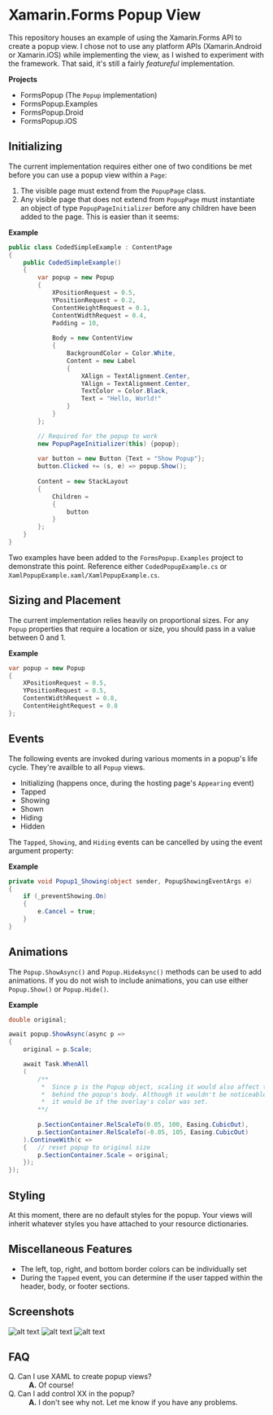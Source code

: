 # Xamarin.Forms Popup View

This repository houses an example of using the Xamarin.Forms API to create a popup view.
I chose not to use any platform APIs (Xamarin.Android or Xamarin.iOS) while implementing the view, as I wished to experiment with the framework. That said, it's still a fairly *featureful* implementation.

**Projects**

* FormsPopup (The `Popup` implementation)
* FormsPopup.Examples
* FormsPopup.Droid
* FormsPopup.iOS

## Initializing

The current implementation requires either one of two conditions be met before you can use a popup view within a `Page`:

1. The visible page must extend from the `PopupPage` class.
2. Any visible page that does not extend from `PopupPage` must instantiate an object of type `PopupPageInitializer` before any children have been added to the page. This is easier than it seems:

**Example**

```csharp
public class CodedSimpleExample : ContentPage
{
	public CodedSimpleExample()
	{
		var popup = new Popup
		{
			XPositionRequest = 0.5,
			YPositionRequest = 0.2,
			ContentHeightRequest = 0.1,
			ContentWidthRequest = 0.4,
			Padding = 10,
	
			Body = new ContentView
			{
				BackgroundColor = Color.White,
				Content = new Label
				{
					XAlign = TextAlignment.Center,
					YAlign = TextAlignment.Center,
					TextColor = Color.Black,
					Text = "Hello, World!"
				}
			}
		};

		// Required for the popup to work
		new PopupPageInitializer(this) {popup};
	
		var button = new Button {Text = "Show Popup"};
		button.Clicked += (s, e) => popup.Show();
		
		Content = new StackLayout
		{
			Children = 
			{
				button
			}
		};
	}
}
```

Two examples have been added to the `FormsPopup.Examples` project to demonstrate this point. Reference either `CodedPopupExample.cs` or `XamlPopupExample.xaml/XamlPopupExample.cs`.

## Sizing and Placement

The current implementation relies heavily on proportional sizes. For any `Popup` properties that require a location or size, you should pass in a value between 0 and 1.

**Example**

```csharp
var popup = new Popup
{
	XPositionRequest = 0.5,
	YPositionRequest = 0.5,
	ContentWidthRequest = 0.8,
	ContentHeightRequest = 0.8
};
```

## Events

The following events are invoked during various moments in a popup's life cycle. They're availble to all `Popup` views.

* Initializing (happens once, during the hosting page's `Appearing` event)
* Tapped
* Showing
* Shown
* Hiding
* Hidden

The `Tapped`, `Showing`, and `Hiding` events can be cancelled by using the event argument property:

**Example**

```csharp
private void Popup1_Showing(object sender, PopupShowingEventArgs e)
{
	if (_preventShowing.On)
	{
		e.Cancel = true;
	}
}
```

## Animations

The `Popup.ShowAsync()` and `Popup.HideAsync()` methods can be used to add animations. If you do not wish to include animations, you can use either `Popup.Show()` or `Popup.Hide()`.

**Example**

```csharp
double original;

await popup.ShowAsync(async p =>
{
	original = p.Scale;

	await Task.WhenAll
	(
		/** 
		 *  Since p is the Popup object, scaling it would also affect the overlay
		 *  behind the popup's body. Although it wouldn't be noticeable in this simple example,
		 *  it would be if the overlay's color was set.
		**/
		
		p.SectionContainer.RelScaleTo(0.05, 100, Easing.CubicOut),
		p.SectionContainer.RelScaleTo(-0.05, 105, Easing.CubicOut)
	).ContinueWith(c =>
	{	// reset popup to original size
		p.SectionContainer.Scale = original;
	});
});
```

## Styling

At this moment, there are no default styles for the popup. Your views will inherit whatever styles you have attached to your resource dictionaries.

## Miscellaneous Features

* The left, top, right, and bottom border colors can be individually set
* During the `Tapped` event, you can determine if the user tapped within the header, body, or footer sections.

## Screenshots
![alt text](https://github.com/michaeled/FormsPopup/blob/master/pictures/androidPopup.gif "Android")
![alt text](https://github.com/michaeled/FormsPopup/blob/master/pictures/gridlayout.png "Android")
![alt text](https://github.com/michaeled/FormsPopup/blob/master/pictures/iOSPopup.gif "iOS")

## FAQ

<dl>
  <dt>Q. Can I use XAML to create popup views?</dt>
  <dd><strong>A.</strong> Of course!</dd>

  <dt>Q. Can I add control XX in the popup?</dt>
  <dd><strong>A.</strong> I don't see why not. Let me know if you have any problems.</dd>
</dl>
